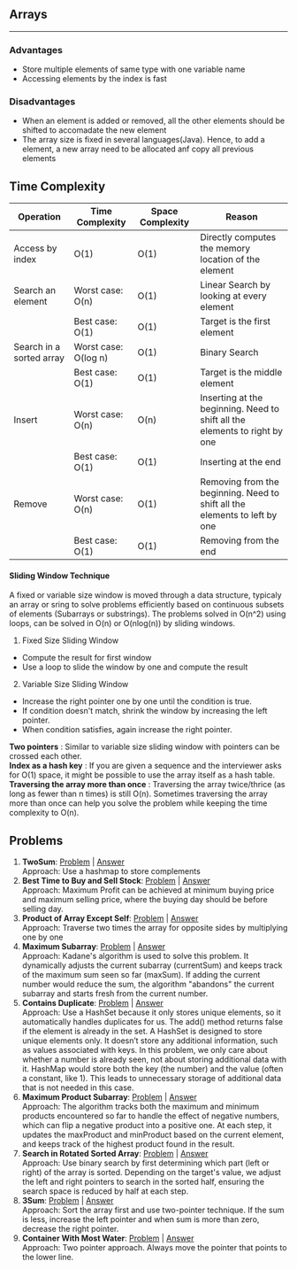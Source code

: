 ## Arrays
---
### Advantages
- Store multiple elements of same type with one variable name
- Accessing elements by the index is fast

### Disadvantages
- When an element is added or removed, all the other elements should be shifted to accomadate the new element
- The array size is fixed in several languages(Java). Hence, to add a element, a new array need to be allocated anf copy all previous elements

## Time Complexity

| Operation                | Time Complexity      | Space Complexity | Reason                                                                     |
|--------------------------|----------------------|------------------|----------------------------------------------------------------------------|
| Access by index          | O(1)                 | O(1)             | Directly computes the memory location of the element                       |
| Search an element        | Worst case: O(n)     | O(1)             | Linear Search by looking at every element                                  |
|                          | Best case:  O(1)     | O(1)             | Target is the first element                                                | 
| Search in a sorted array | Worst case: O(log n) | O(1)             | Binary Search                                                              |
|                          | Best case:  O(1)     | O(1)             | Target is the middle element                                               | 
| Insert                   | Worst case: O(n)     | O(n)             | Inserting at the beginning. Need to shift all the elements to right by one |
|                          | Best case:  O(1)     | O(1)             | Inserting at the end                                                       |
| Remove                   | Worst case: O(n)     | O(1)             | Removing from the beginning. Need to shift all the elements to left by one |
|                          | Best case:  O(1)     | O(1)             | Removing from the end                                                      |

#### Sliding Window Technique

A fixed or variable size window is moved through a data structure, typicaly an array or sring to solve problems efficiently based on continuous subsets of elements (Subarrays or substrings).
The problems solved in O(n^2) using loops, can be solved in O(n) or O(nlog(n)) by sliding windows.

1) Fixed Size Sliding Window
  - Compute the result for first window
  - Use a loop to slide the window by one and compute the result
2) Variable Size Sliding Window
  - Increase the right pointer one by one until the condition is true.
  - If condition doesn't match, shrink the window by increasing the left pointer.
  - When condition satisfies, again increase the right pointer.

**Two pointers** : Similar to variable size sliding window with pointers can be crossed each other.   
**Index as a hash key** : If you are given a sequence and the interviewer asks for O(1) space, it might be possible to use the array itself as a hash table.  
**Traversing the array more than once** : Traversing the array twice/thrice (as long as fewer than n times) is still O(n). Sometimes traversing the array more than once can help you solve the problem while keeping the time complexity to O(n). 

## Problems
1) **TwoSum**: [Problem](https://leetcode.com/problems/two-sum/description/) | [Answer](TwoSum.java)  
Approach: Use a hashmap to store complements
2) **Best Time to Buy and Sell Stock**: [Problem](https://leetcode.com/problems/best-time-to-buy-and-sell-stock/description/) | [Answer](MaxProfit.java)   
Approach: Maximum Profit can be achieved at minimum buying price and maximum selling price, where the buying day should be before selling day.
3) **Product of Array Except Self**: [Problem](https://leetcode.com/problems/product-of-array-except-self/description/) | [Answer](ProductOfArrayExceptSelf.java)  
Approach: Traverse two times the array for opposite sides by multiplying one by one
4) **Maximum Subarray**: [Problem](https://leetcode.com/problems/maximum-subarray/description/) | [Answer](MaximumSubarray.java)  
Approach: Kadane's algorithm is used to solve this problem. 
It dynamically adjusts the current subarray (currentSum) and keeps track of the maximum sum seen so far (maxSum). 
If adding the current number would reduce the sum, the algorithm "abandons" the current subarray and starts fresh from the current number.
5) **Contains Duplicate**: [Problem](https://leetcode.com/problems/contains-duplicate/description/) | [Answer](ContainsDuplicate.java)  
Approach: Use a HashSet because it only stores unique elements, so it automatically handles duplicates for us. The add() method returns false if the element is already in the set.
  A HashSet is designed to store unique elements only. It doesn’t store any additional information, such as values associated with keys. In this problem, we only care about whether a number is already seen, not about storing additional data with it.
  HashMap would store both the key (the number) and the value (often a constant, like 1). This leads to unnecessary storage of additional data that is not needed in this case. 
6) **Maximum Product Subarray**: [Problem](https://leetcode.com/problems/maximum-product-subarray/description/) | [Answer](MaximumProductSubarray.java)  
Approach: The algorithm tracks both the maximum and minimum products encountered so far to handle the effect of negative numbers, which can flip a negative product into a positive one. At each step, it updates the maxProduct and minProduct based on the current element, and keeps track of the highest product found in the result. 
7) **Search in Rotated Sorted Array**: [Problem](https://leetcode.com/problems/search-in-rotated-sorted-array/description/) | [Answer](SearchInRotatedSortedArray.java)  
Approach: Use binary search by first determining which part (left or right) of the array is sorted. Depending on the target's value, we adjust the left and right pointers to search in the sorted half, ensuring the search space is reduced by half at each step. 
8) **3Sum**: [Problem](https://leetcode.com/problems/3sum/description/) | [Answer](ThreeSum.java)  
Approach: Sort the array first and use two-pointer technique. If the sum is less, increase the left pointer and when sum is more than zero, decrease the right pointer.
9) **Container With Most Water**: [Problem](https://leetcode.com/problems/container-with-most-water/description/) | [Answer](ContainerWithMostWater.java)  
Approach: Two pointer approach. Always move the pointer that points to the lower line.